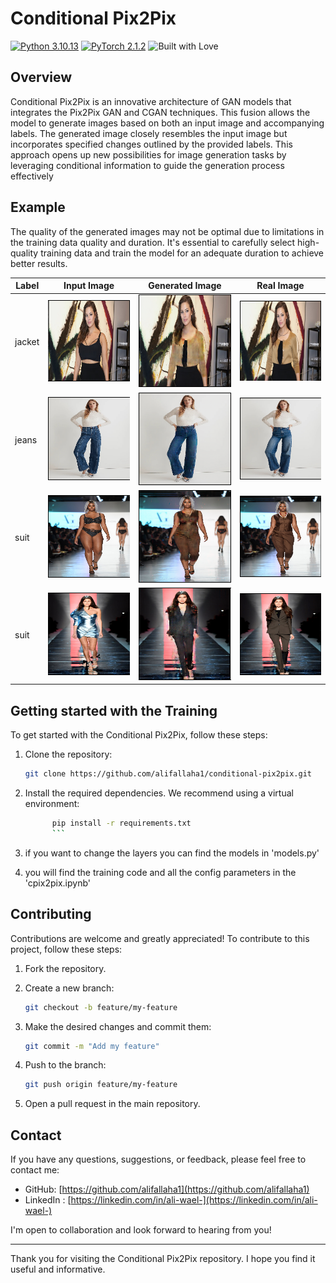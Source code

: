 # Conditional Pix2Pix
[![Python 3.10.13](https://img.shields.io/badge/python-3.10.13-blue.svg)](https://www.python.org/downloads/release/python-31013/)
[![PyTorch 2.1.2](https://img.shields.io/badge/pytorch-2.1.2-ee4c2c.svg)](https://pytorch.org/)
![Built with Love](https://img.shields.io/badge/built%20with-%E2%9D%A4-red.svg)

## Overview

Conditional Pix2Pix is an innovative architecture of GAN models that integrates the Pix2Pix GAN and CGAN techniques. This fusion allows the model to generate images based on both an input image and accompanying labels. The generated image closely resembles the input image but incorporates specified changes outlined by the provided labels. This approach opens up new possibilities for image generation tasks by leveraging conditional information to guide the generation process effectively

## Example
The quality of the generated images may not be optimal due to limitations in the training data quality and duration. It's essential to carefully select high-quality training data and train the model for an adequate duration to achieve better results.


| Label | Input Image | Generated Image | Real Image |
|-------|-------------|-----------------|------------|
| jacket | ![Input Image 1](images/input1.png) | ![Generated Image 1](images/rse1.png) | ![Real Image 1](images/real1.png) |
| jeans | ![Input Image 2](images/input2.png) | ![Generated Image 2](images/rse2.png) | ![Real Image 2](images/real2.png) |
| suit | ![Input Image 3](images/input3.png) | ![Generated Image 3](images/res3.png) | ![Real Image 3](images/real3.png) |
| suit | ![Input Image 4](images/input4.png) | ![Generated Image 4](images/res4.png) | ![Real Image 4](images/real4.png) |



## Getting started with the Training 
To get started with the Conditional Pix2Pix, follow these steps:

1. Clone the repository:

      ```bash
      git clone https://github.com/alifallaha1/conditional-pix2pix.git
      ```

2. Install the required dependencies. We recommend using a virtual environment:
   ```bash
         pip install -r requirements.txt
         ```

3. if you want to change the layers you can find the models in 'models.py'

4. you will find the training code and all the config parameters in the 'cpix2pix.ipynb'

## Contributing

Contributions are welcome and greatly appreciated! To contribute to this project, follow these steps:

1. Fork the repository.

2. Create a new branch:

   ```bash
   git checkout -b feature/my-feature
   ```

3. Make the desired changes and commit them:
   
   ```bash
   git commit -m "Add my feature"
   ```

4. Push to the branch:
      
   ```bash
   git push origin feature/my-feature
   ```

5. Open a pull request in the main repository.


## Contact

If you have any questions, suggestions, or feedback, please feel free to contact me:

- GitHub: [https://github.com/alifallaha1](https://github.com/alifallaha1)
- LinkedIn : [https://linkedin.com/in/ali-wael-](https://linkedin.com/in/ali-wael-)

I'm open to collaboration and look forward to hearing from you!

---
Thank you for visiting the Conditional Pix2Pix repository. I hope you find it useful and informative.

